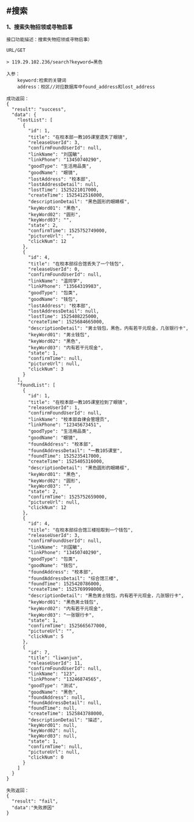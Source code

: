 #搜索
---
**1、搜索失物招领或寻物启事**

	接口功能描述：搜索失物招领或寻物启事）
	
	URL/GET

	> 119.29.102.236/search?keyword=黑色
	
	入参：
		keyword:检索的关键词
		address：校区//对应数据库中found_address和lost_address
	
	成功返回：
	{
	  "result": "success",
	  "data": {
	    "lostList": [
	      {
	        "id": 1,
	        "title": "在校本部一教105课室遗失了眼镜",
	        "releaseUserId": 3,
	        "confirmFoundUserId": null,
	        "linkName": "刘国敏",
	        "linkPhone": "13450740290",
	        "goodType": "生活用品类",
	        "goodName": "眼镜",
	        "lostAddress": "校本部",
	        "lostAddressDetail": null,
	        "lostTime": 1525221017000,
	        "createTime": 1525412516000,
	        "descriptionDetail": "黑色圆形的眼睛框",
	        "keyWord01": "黑色",
	        "keyWord02": "圆形",
	        "keyWord03": "",
	        "state": 2,
	        "confirmTime": 1525752749000,
	        "pictureUrl": "",
	        "clickNum": 12
	      },
	      {
	        "id": 4,
	        "title": "在校本部综合馆丢失了一个钱包",
	        "releaseUserId": 0,
	        "confirmFoundUserId": null,
	        "linkName": "温同学",
	        "linkPhone": "13564319983",
	        "goodType": "包类",
	        "goodName": "钱包",
	        "lostAddress": "校本部",
	        "lostAddressDetail": null,
	        "lostTime": 1525408225000,
	        "createTime": 1525684665000,
	        "descriptionDetail": "男士钱包，黑色，内有若干元现金，几张银行卡",
	        "keyWord01": "男士钱包",
	        "keyWord02": "黑色",
	        "keyWord03": "内有若干元现金",
	        "state": 1,
	        "confirmTime": null,
	        "pictureUrl": null,
	        "clickNum": 3
	      }
	    ],
	    "foundList": [
	      {
	        "id": 1,
	        "title": "在校本部一教105课室捡到了眼镜",
	        "releaseUserId": 1,
	        "confirmFoundUserId": null,
	        "linkName": "校本部自律会管理员",
	        "linkPhone": "12345673451",
	        "goodType": "生活用品类",
	        "goodName": "眼镜",
	        "foundAddress": "校本部",
	        "foundAddressDetail": "一教105课室",
	        "foundTime": 1525235417000,
	        "createTime": 1525405316000,
	        "descriptionDetail": "黑色圆形的眼睛框",
	        "keyWord01": "黑色",
	        "keyWord02": "圆形",
	        "keyWord03": "",
	        "state": 2,
	        "confirmTime": 1525752659000,
	        "pictureUrl": null,
	        "clickNum": 12
	      },
	      {
	        "id": 4,
	        "title": "在校本部综合馆三楼拾取到一个钱包",
	        "releaseUserId": 3,
	        "confirmFoundUserId": null,
	        "linkName": "刘国敏",
	        "linkPhone": "13450740290",
	        "goodType": "包类",
	        "goodName": "钱包",
	        "foundAddress": "校本部",
	        "foundAddressDetail": "综合馆三楼",
	        "foundTime": 1525420786000,
	        "createTime": 1525769998000,
	        "descriptionDetail": "黑色男士钱包，内有若干元现金，几张银行卡",
	        "keyWord01": "黑色男士钱包",
	        "keyWord02": "内有若干元现金",
	        "keyWord03": "一张银行卡",
	        "state": 1,
	        "confirmTime": 1525665677000,
	        "pictureUrl": "",
	        "clickNum": 5
	      },
	      {
	        "id": 7,
	        "title": "liwanjun",
	        "releaseUserId": 11,
	        "confirmFoundUserId": null,
	        "linkName": "123",
	        "linkPhone": "13246874565",
	        "goodType": "测试",
	        "goodName": "黑色",
	        "foundAddress": null,
	        "foundAddressDetail": null,
	        "foundTime": null,
	        "createTime": 1525843788000,
	        "descriptionDetail": "描述",
	        "keyWord01": null,
	        "keyWord02": null,
	        "keyWord03": null,
	        "state": 1,
	        "confirmTime": null,
	        "pictureUrl": null,
	        "clickNum": 0
	      }
	    ]
	  }
	}
	
	失败返回：
	{
	  "result": "fail",
	  "data":"失败原因"
	}



	
